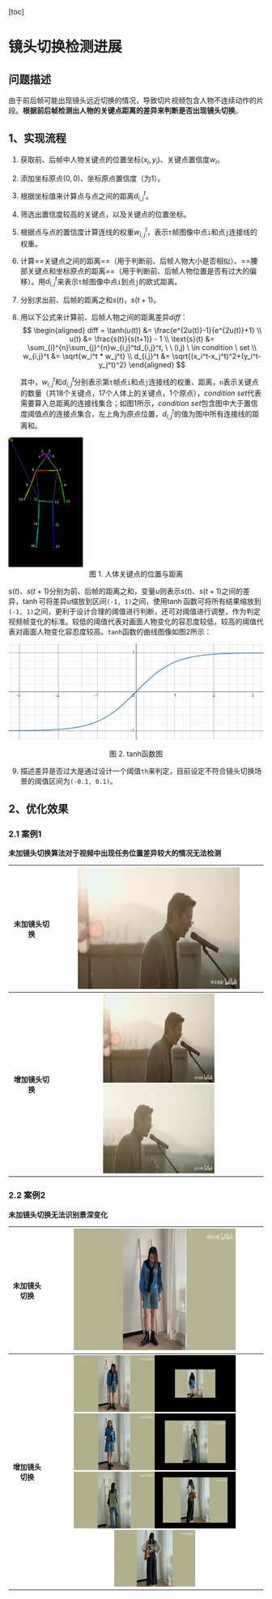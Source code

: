 [toc]

# 镜头切换检测进展

## 问题描述

由于前后帧可能出现镜头远近切换的情况，导致切片视频包含人物不连续动作的片段。**根据前后帧检测出人物的关键点距离的差异来判断是否出现镜头切换**。

## 1、实现流程

1. 获取前、后帧中人物关键点的位置坐标$(x_i,y_i)$、关键点置信度$w_i$。

2. 添加坐标原点$(0, 0)$、坐标原点置信度（为1）。

3. 根据坐标值来计算点与点之间的距离$d_{i,j}^t$。

4. 筛选出置信度较高的关键点，以及关键点的位置坐标。

5. 根据点与点的置信度计算连线的权重$w_{i,j}^t$，表示`t`帧图像中点`i`和点`j`连接线的权重。

6. 计算==关键点之间的距离==（用于判断前、后帧人物大小是否相似）、==腰部关键点和坐标原点的距离==（用于判断前、后帧人物位置是否有过大的偏移）。用$d_{i,j}^t$来表示`t`帧图像中点`i`到点`j`的欧式距离。

7. 分别求出前、后帧的距离之和$s(t)，s(t+1)$。

8. 用以下公式来计算前、后帧人物之间的距离差异$diff$：
   $$
   \begin{aligned}
   diff = \tanh(u(t)) &= \frac{e^{2u(t)}-1}{e^{2u(t)}+1}	\\
   u(t) &= \frac{s(t)}{s(t+1)} - 1 							\\
   \text{s}(t) &= \sum_{i}^{n}\sum_{j}^{n}w_{i,j}^td_{i,j}^t, \ \ (i,j) \ \in condition \ set		\\
   w_{i,j}^t &= \sqrt{w_i^t * w_j^t}							\\
   d_{i,j}^t &= \sqrt{(x_i^t-x_j^t)^2+(y_i^t-y_j^t)^2}
   \end{aligned}
   $$

   其中，$w_{i,j}^t$和$d_{i,j}^t$分别表示第`t`帧点`i`和点`j`连接线的权重、距离，`n`表示关键点的数量（共18个关键点，17个人体上的关键点，1个原点），$condition \ set$代表需要算入总距离的连接线集合；如图1所示，$condition \ set$包含图中大于置信度阈值点的连接点集合，左上角为原点位置，$d_{i,j}^t$的值为图中所有连接线的距离和。

<img src="https://raw.githubusercontent.com/Bulua/BlogImageBed/master/20231017-110619%20-%20%E5%89%AF%E6%9C%AC.jpg" alt="20231017-110619 - 副本" style="zoom: 25%;" />

<center>图 1. 人体关键点的位置与距离</center>

$s(t)、s(t+1)$分别为前、后帧的距离之和，变量$u$则表示$s(t)、s(t+1)$之间的差异，$\tanh$可将差异$u$缩放到区间`(-1, 1)`之间，使用$\tanh$函数可将所有结果缩放到`(-1, 1)`之间，更利于设计合理的阈值进行判断，还可对阈值进行调整，作为判定视频帧变化的标准。较低的阈值代表对画面人物变化的容忍度较低，较高的阈值代表对画面人物变化容忍度较高。`tanh`函数的曲线图像如图2所示：

![20231017105147](https://raw.githubusercontent.com/Bulua/BlogImageBed/master/20231017105147.png)

   <center>图 2. tanh函数图</center>

9. 描述差异是否过大是通过设计一个阈值`th`来判定，目前设定不符合镜头切换场景的阈值区间为`(-0.1, 0.1)`。

## 2、优化效果

### 2.1 案例1

**未加镜头切换算法对于视频中出现任务位置差异较大的情况无法检测**

|   **未加镜头切换**   | ![otetj-gi6fv](https://raw.githubusercontent.com/Bulua/BlogImageBed/master/otetj-gi6fv.gif)  |
| :-----------: | :---------------------: |
|   **增加镜头切换**   | ![9dhnm-lzan3](https://raw.githubusercontent.com/Bulua/BlogImageBed/master/9dhnm-lzan3.gif) ![pn0js-fwsrz](https://raw.githubusercontent.com/Bulua/BlogImageBed/master/pn0js-fwsrz.gif)|

### 2.2 案例2

**未加镜头切换无法识别景深变化**

|    **未加镜头切换**    |![wi9u6-03g86](https://raw.githubusercontent.com/Bulua/BlogImageBed/master/wi9u6-03g86.gif)|
|:-----------:|:-----------:|
|    **增加镜头切换**    |![jti4r-arlux](https://raw.githubusercontent.com/Bulua/BlogImageBed/master/jti4r-arlux.gif)![9dvb0-cy6kd](https://raw.githubusercontent.com/Bulua/BlogImageBed/master/9dvb0-cy6kd.gif)![dnutf-d3ko6](https://raw.githubusercontent.com/Bulua/BlogImageBed/master/dnutf-d3ko6.gif)![hb0j2-udinu](https://raw.githubusercontent.com/Bulua/BlogImageBed/master/hb0j2-udinu.gif)<br/>![c0xz2-ynmc0](https://raw.githubusercontent.com/Bulua/BlogImageBed/master/c0xz2-ynmc0.gif)![8ycs6-c8otf](https://raw.githubusercontent.com/Bulua/BlogImageBed/master/8ycs6-c8otf.gif)![5a6tv-czm4i](https://raw.githubusercontent.com/Bulua/BlogImageBed/master/5a6tv-czm4i.gif)|

















